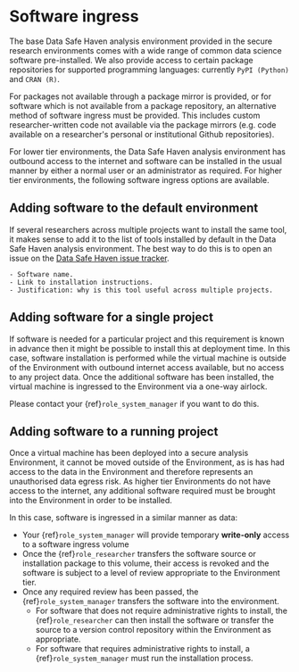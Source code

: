 # Software ingress

The base Data Safe Haven analysis environment provided in the secure research environments comes with a wide range of common data science software pre-installed.
We also provide access to certain package repositories for supported programming languages: currently `PyPI (Python)` and `CRAN (R)`.

For packages not available through a package mirror is provided, or for software which is not available from a package repository, an alternative method of software ingress must be provided.
This includes custom researcher-written code not available via the package mirrors (e.g. code available on a researcher's personal or institutional Github repositories).

For lower tier environments, the Data Safe Haven analysis environment has outbound access to the internet and software can be installed in the usual manner by either a normal user or an administrator as required.
For higher tier environments, the following software ingress options are available.

## Adding software to the default environment

If several researchers across multiple projects want to install the same tool, it makes sense to add it to the list of tools installed by default in the Data Safe Haven analysis environment.
The best way to do this is to open an issue on the [Data Safe Haven issue tracker](https://github.com/alan-turing-institute/data-safe-haven/issues).

```{admonition} Include this information in your issue
- Software name.
- Link to installation instructions.
- Justification: why is this tool useful across multiple projects.
```

## Adding software for a single project

If software is needed for a particular project and this requirement is known in advance then it might be possible to install this at deployment time.
In this case, software installation is performed while the virtual machine is outside of the Environment with outbound internet access available, but no access to any project data.
Once the additional software has been installed, the virtual machine is ingressed to the Environment via a one-way airlock.

Please contact your {ref}`role_system_manager` if you want to do this.

## Adding software to a running project

Once a virtual machine has been deployed into a secure analysis Environment, it cannot be moved outside of the Environment, as is has had access to the data in the Environment and therefore represents an unauthorised data egress risk.
As higher tier Environments do not have access to the internet, any additional software required must be brought into the Environment in order to be installed.

In this case, software is ingressed in a similar manner as data:

- Your {ref}`role_system_manager` will provide temporary **write-only** access to a software ingress volume
- Once the {ref}`role_researcher` transfers the software source or installation package to this volume, their access is revoked and the software is subject to a level of review appropriate to the Environment tier.
- Once any required review has been passed, the {ref}`role_system_manager` transfers the software into the environment.
  - For software that does not require administrative rights to install, the {ref}`role_researcher` can then install the software or transfer the source to a version control repository within the Environment as appropriate.
  - For software that requires administrative rights to install, a {ref}`role_system_manager` must run the installation process.
